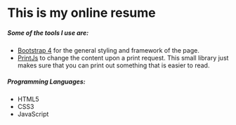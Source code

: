 # This is my online resume

##### Some of the tools I use are:
- [Bootstrap 4](https://getbootstrap.com/) for the general styling and framework of the page. 
- [PrintJs](https://printjs.crabbly.com/) to change the content upon a print request. This small library just makes sure that you can print out something that is easier to read.
        
##### Programming Languages:     
- HTML5
- CSS3 
- JavaScript

